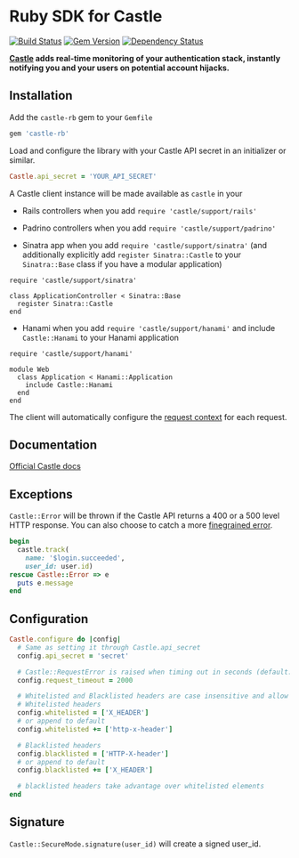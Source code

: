 # Ruby SDK for Castle

[![Build Status](https://travis-ci.org/castle/castle-ruby.png)](https://travis-ci.org/castle/castle-ruby)
[![Gem Version](https://badge.fury.io/rb/castle-rb.png)](http://badge.fury.io/rb/castle-rb)
[![Dependency Status](https://gemnasium.com/castle/castle-ruby.png)](https://gemnasium.com/castle/castle-ruby)

**[Castle](https://castle.io) adds real-time monitoring of your authentication stack, instantly notifying you and your users on potential account hijacks.**

## Installation

Add the `castle-rb` gem to your `Gemfile`

```ruby
gem 'castle-rb'
```

Load and configure the library with your Castle API secret in an initializer or similar.

```ruby
Castle.api_secret = 'YOUR_API_SECRET'
```

A Castle client instance will be made available as `castle` in your

* Rails controllers when you add `require 'castle/support/rails'`

* Padrino controllers when you add `require 'castle/support/padrino'`

* Sinatra app when you add `require 'castle/support/sinatra'` (and additionally explicitly add `register Sinatra::Castle` to your `Sinatra::Base` class if you have a modular application)

```
require 'castle/support/sinatra'

class ApplicationController < Sinatra::Base
  register Sinatra::Castle
end
```

* Hanami when you add `require 'castle/support/hanami'` and include `Castle::Hanami` to your Hanami application

```
require 'castle/support/hanami'

module Web
  class Application < Hanami::Application
    include Castle::Hanami
  end
end
```

The client will automatically configure the [request context](https://api.castle.io/docs#request-context) for each request.

## Documentation

[Official Castle docs](https://castle.io/docs)

## Exceptions

`Castle::Error` will be thrown if the Castle API returns a 400 or a 500 level HTTP response. You can also choose to catch a more [finegrained error](https://github.com/castle/castle-ruby/blob/master/lib/castle/errors.rb).

```ruby
begin
  castle.track(
    name: '$login.succeeded',
    user_id: user.id)
rescue Castle::Error => e
  puts e.message
end
```

## Configuration

```ruby
Castle.configure do |config|
  # Same as setting it through Castle.api_secret
  config.api_secret = 'secret'

  # Castle::RequestError is raised when timing out in seconds (default: 500 milliseconds)
  config.request_timeout = 2000

  # Whitelisted and Blacklisted headers are case insensitive and allow to use _ and - as a separator, http prefixes are removed
  # Whitelisted headers
  config.whitelisted = ['X_HEADER']
  # or append to default
  config.whitelisted += ['http-x-header']

  # Blacklisted headers 
  config.blacklisted = ['HTTP-X-header'] 
  # or append to default
  config.blacklisted += ['X_HEADER']

  # blacklisted headers take advantage over whitelisted elements
end
```


## Signature

`Castle::SecureMode.signature(user_id)` will create a signed user_id.
